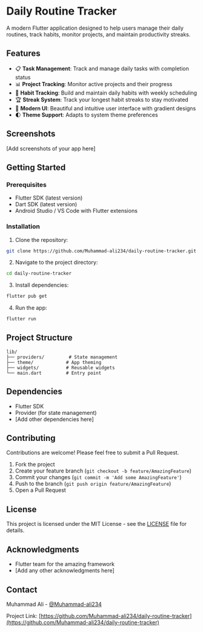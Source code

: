 # Daily Routine Tracker

A modern Flutter application designed to help users manage their daily routines, track habits, monitor projects, and maintain productivity streaks.

## Features

- 📋 **Task Management**: Track and manage daily tasks with completion status
- 📊 **Project Tracking**: Monitor active projects and their progress
- 🔄 **Habit Tracking**: Build and maintain daily habits with weekly scheduling
- 🏆 **Streak System**: Track your longest habit streaks to stay motivated
- 🎨 **Modern UI**: Beautiful and intuitive user interface with gradient designs
- 🌓 **Theme Support**: Adapts to system theme preferences

## Screenshots

[Add screenshots of your app here]

## Getting Started

### Prerequisites

- Flutter SDK (latest version)
- Dart SDK (latest version)
- Android Studio / VS Code with Flutter extensions

### Installation

1. Clone the repository:
```bash
git clone https://github.com/Muhammad-ali234/daily-routine-tracker.git
```

2. Navigate to the project directory:
```bash
cd daily-routine-tracker
```

3. Install dependencies:
```bash
flutter pub get
```

4. Run the app:
```bash
flutter run
```

## Project Structure

```
lib/
├── providers/         # State management
├── theme/            # App theming
├── widgets/          # Reusable widgets
└── main.dart         # Entry point
```

## Dependencies

- Flutter SDK
- Provider (for state management)
- [Add other dependencies here]

## Contributing

Contributions are welcome! Please feel free to submit a Pull Request.

1. Fork the project
2. Create your feature branch (`git checkout -b feature/AmazingFeature`)
3. Commit your changes (`git commit -m 'Add some AmazingFeature'`)
4. Push to the branch (`git push origin feature/AmazingFeature`)
5. Open a Pull Request

## License

This project is licensed under the MIT License - see the [LICENSE](LICENSE) file for details.

## Acknowledgments

- Flutter team for the amazing framework
- [Add any other acknowledgments here]

## Contact

Muhammad Ali - [@Muhammad-ali234](https://github.com/Muhammad-ali234)

Project Link: [https://github.com/Muhammad-ali234/daily-routine-tracker](https://github.com/Muhammad-ali234/daily-routine-tracker)
